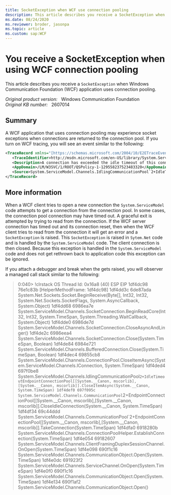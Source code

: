 ```yaml
---
title: SocketException when WCF use connection pooling
description: This article describes you receive a SocketException when Windows Communication Foundation application uses connection pooling.
ms.date: 08/24/2020
ms.reviewer: broder, jasonpa
ms.topic: article
ms.custom: sap:WCF
---
```

# You receive a SocketException when using WCF connection pooling

This article describes you receive a `SocketException` when Windows Communication Foundation (WCF) application uses connection pooling.

_Original product version:_ &nbsp; Windows Communication Foundation  
_Original KB number:_ &nbsp; 2607014

## Summary

A WCF application that uses connection pooling may experience socket exceptions when connections are returned to the connection pool. If you turn on WCF tracing, you will see an event similar to the following:

```xml
<TraceRecord xmlns="[https://schemas.microsoft.com/2004/10/E2ETraceEvent/TraceRecord](https://schemas.microsoft.com/2004/10/e2etraceevent/tracerecord)" Severity="Information">
   <TraceIdentifier>http://msdn.microsoft.com/en-US/library/System.ServiceModel.Channels.ConnectionPoolIdleTimeoutReached.aspx</TraceIdentifier>
   <Description>A connection has exceeded the idle timeout of this connection pool (00:02:00) and been closed.</Description>
   <AppDomain>/LM/W3SVC/1/ROOT/QSPolicy-1-129558237523483320</AppDomain>
   <Source>System.ServiceModel.Channels.IdlingCommunicationPool`2+IdleTimeoutEndpointConnectionPool+IdleTimeoutIdleConnectionPool[System.String,System.ServiceModel.Channels.IConnection]/5317080</Source>
</TraceRecord>
```

## More information

When a WCF client tries to open a new connection the `System.ServiceModel` code attempts to get a connection from the connection pool. In some cases, the connection pool connection may have timed out. A graceful exit is attempted by trying to read from the connection. If the WCF server connection has timed out and its connection reset, then when the WCF client tries to read from the connection it will get an error and a `SocketException` is raised. This `SocketException` is raised in `Sytem.Net` code and is handled by the `System.ServiceModel` code. The client connection is then closed. Because this exception is handled in the `System.ServiceModel` code and does not get rethrown back to application code this exception can be ignored.

If you attach a debugger and break when the  gets raised, you will observer a managed call stack similar to the following:

> 0:040> !clrstack
OS Thread Id: 0x16a8 (40)
ESP EIP
1df4dc98 76e1c83b [HelperMethodFrame: 1df4dc98]
1df4dd3c 6de87ada System.Net.Sockets.Socket.BeginReceive(Byte[], Int32, Int32, System.Net.Sockets.SocketFlags, System.AsyncCallback, System.Object)
1df4dd68 6986ea7e System.ServiceModel.Channels.SocketConnection.BeginReadCore(Int32, Int32, System.TimeSpan, System.Threading.WaitCallback, System.Object)
1df4dde0 6986de7d System.ServiceModel.Channels.SocketConnection.CloseAsyncAndLinger()
1df4de2c 6986eea4 System.ServiceModel.Channels.SocketConnection.Close(System.TimeSpan, Boolean)
1df4de84 6984e721 System.ServiceModel.Channels.BufferedConnection.Close(System.TimeSpan, Boolean)
1df4dec4 69855cb8 System.ServiceModel.Channels.ConnectionPool.CloseItemAsync(System.ServiceModel.Channels.IConnection, System.TimeSpan)
1df4ded4 697f0be8 System.ServiceModel.Channels.IdlingCommunicationPool`2+IdleTimeoutEndpointConnectionPool[[System.__Canon, mscorlib],[System.__Canon, mscorlib]].CloseItemAsync(System.__Canon, System.TimeSpan)
1df4def0 697f095c System.ServiceModel.Channels.CommunicationPool`2+EndpointConnectionPool[[System.__Canon, mscorlib],[System.__Canon, mscorlib]].CloseIdleConnection(System.__Canon, System.TimeSpan)
1df4df34 69c44ddd System.ServiceModel.Channels.CommunicationPool`2+EndpointConnectionPool[[System.__Canon, mscorlib],[System.__Canon, mscorlib]].TakeConnection(System.TimeSpan)
1df4dfa0 6918280b System.ServiceModel.Channels.ConnectionPoolHelper.EstablishConnection(System.TimeSpan)
1df4e054 69182607 System.ServiceModel.Channels.ClientFramingDuplexSessionChannel.OnOpen(System.TimeSpan)
1df4e098 690f1c16 System.ServiceModel.Channels.CommunicationObject.Open(System.TimeSpan)
1df4e0dc 691923f2 System.ServiceModel.Channels.ServiceChannel.OnOpen(System.TimeSpan)
1df4e0f0 690f1c16 System.ServiceModel.Channels.CommunicationObject.Open(System.TimeSpan)
1df4e134 690f1af2 System.ServiceModel.Channels.CommunicationObject.Open()
